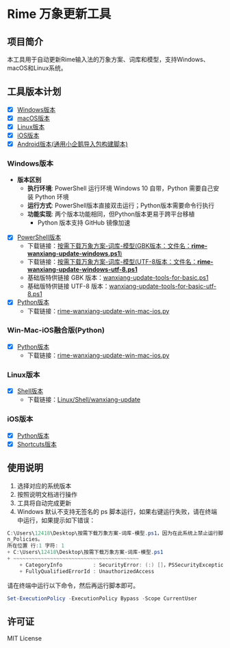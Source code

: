 # Rime 万象更新工具

## 项目简介

本工具用于自动更新Rime输入法的万象方案、词库和模型，支持Windows、macOS和Linux系统。

## 工具版本计划

- [x] [Windows版本](./Windows/README.md)
- [x] [macOS版本](./Mac/README.md)
- [x] [Linux版本](./Linux/README.md)
- [x] [iOS版本](./iOS/README.md)
- [x] [Android版本(通用小企鹅导入包构建脚本)](./Fcitx5-For-Android/README.md)

### Windows版本

- **版本区别**
  - **执行环境**: PowerShell 运行环境 Windows 10 自带，Python 需要自己安装 Python 环境
  - **运行方式**: PowerShell版本直接双击运行；Python版本需要命令行执行
  - **功能实现**: 两个版本功能相同，但Python版本更易于跨平台移植
    - Python 版本支持 GitHub 镜像加速

- [x] [PowerShell版本](./Windows/PowerShell/README.md)
  - 下载链接：[按需下载万象方案-词库-模型(GBK版本：文件名：**rime-wanxiang-update-windows.ps1**)](https://github.com/expoli/rime-wanxiang-update-tools/releases/latest/download/rime-wanxiang-update-windows.ps1)
  - 下载链接：[按需下载万象方案-词库-模型(UTF-8版本：文件名：**rime-wanxiang-update-windows-utf-8.ps1**](https://github.com/expoli/rime-wanxiang-update-tools/releases/latest/download/rime-wanxiang-update-windows-utf-8.ps1)
  - 基础版特供链接 GBK 版本：[wanxiang-update-tools-for-basic.ps1](https://github.com/expoli/rime-wanxiang-update-tools/releases/latest/download/rime-wanxiang-update-windows-for-basic.ps1)
  - 基础版特供链接 UTF-8 版本：[wanxiang-update-tools-for-basic-utf-8.ps1](https://github.com/expoli/rime-wanxiang-update-tools/releases/latest/download/rime-wanxiang-update-windows-for-basic-utf-8.ps1)
- [x] [Python版本](./Win-Mac-iOS融合版(Python)/README.md)
  - 下载链接：[rime-wanxiang-update-win-mac-ios.py](https://github.com/expoli/rime-wanxiang-update-tools/releases/latest/download/rime-wanxiang-update-win-mac-ios.py)

### Win-Mac-iOS融合版(Python)
- [x] [Python版本](./Win-Mac-iOS融合版(Python)/README.md)
  - 下载链接：[rime-wanxiang-update-win-mac-ios.py](https://github.com/expoli/rime-wanxiang-update-tools/releases/latest/download/rime-wanxiang-update-win-mac-ios.py)

### Linux版本

- [x] [Shell版本](./Linux/Shell/README.md)
  - 下载链接：[Linux/Shell/wanxiang-update](https://github.com/expoli/rime-wanxiang-update-tools/releases/latest/download/linux-wanxiang-update)

### iOS版本
- [x] [Python版本](./Win-Mac-iOS融合版(Python)/README.md)
- [x] [Shortcuts版本](./iOS/Shortcuts/README.md)

## 使用说明

1. 选择对应的系统版本
2. 按照说明文档进行操作
3. 工具将自动完成更新
4. Windows 默认不支持无签名的 ps 脚本运行，如果右键运行失败，请在终端中运行，如果提示如下错误：

```PowerShell
C:\Users\12418\Desktop\按需下载万象方案-词库-模型.ps1，因为在此系统上禁止运行脚本。有关详细信息，请参阅 https:/go.microsoft.com/fwlink/?LinkID=135170 中的 about_Executio
n_Policies。
所在位置 行:1 字符: 1
+ C:\Users\12418\Desktop\按需下载万象方案-词库-模型.ps1
+ ~~~~~~~~~~~~~~~~~~~~~~~~~~~~~~~~~~~~~~~~~
    + CategoryInfo          : SecurityError: (:) []，PSSecurityException
    + FullyQualifiedErrorId : UnauthorizedAccess
```

请在终端中运行以下命令，然后再运行脚本即可。 

```PowerShell
Set-ExecutionPolicy -ExecutionPolicy Bypass -Scope CurrentUser
```

## 许可证

MIT License
